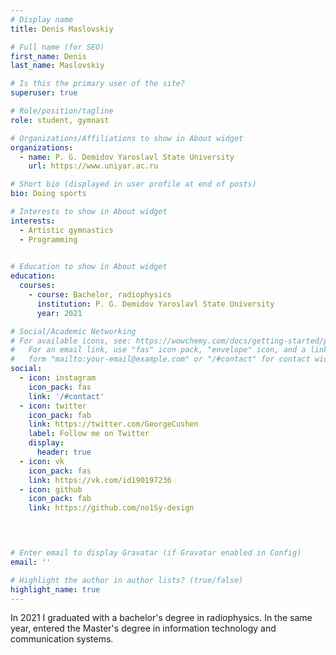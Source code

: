```yaml
---
# Display name
title: Denis Maslovskiy

# Full name (for SEO)
first_name: Denis
last_name: Maslovskiy

# Is this the primary user of the site?
superuser: true

# Role/position/tagline
role: student, gymnast

# Organizations/Affiliations to show in About widget
organizations:
  - name: P. G. Demidov Yaroslavl State University
    url: https://www.uniyar.ac.ru

# Short bio (displayed in user profile at end of posts)
bio: Doing sports

# Interests to show in About widget
interests:
  - Artistic gymnastics
  - Programming
  

# Education to show in About widget
education:
  courses:
    - course: Bachelor, radiophysics
      institution: P. G. Demidov Yaroslavl State University
      year: 2021 

# Social/Academic Networking
# For available icons, see: https://wowchemy.com/docs/getting-started/page-builder/#icons
#   For an email link, use "fas" icon pack, "envelope" icon, and a link in the
#   form "mailto:your-email@example.com" or "/#contact" for contact widget.
social:
  - icon: instagram
    icon_pack: fas
    link: '/#contact'
  - icon: twitter
    icon_pack: fab
    link: https://twitter.com/GeorgeCushen
    label: Follow me on Twitter
    display:
      header: true
  - icon: vk
    icon_pack: fas
    link: https://vk.com/id190197236
  - icon: github
    icon_pack: fab
    link: https://github.com/no1Sy-design
  



# Enter email to display Gravatar (if Gravatar enabled in Config)
email: ''

# Highlight the author in author lists? (true/false)
highlight_name: true
---
```


In 2021 I graduated with a bachelor's degree in radiophysics. In the same year, entered the Master's degree in information technology and communication systems.
